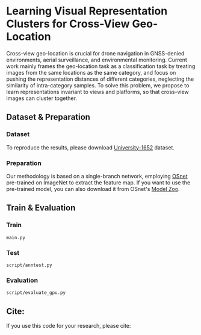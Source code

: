 # Learning Visual Representation Clusters for Cross-View Geo-Location
Cross-view geo-location is crucial for drone navigation in GNSS-denied environments, aerial surveillance, and environmental monitoring. Current work mainly frames the geo-location task as a classification task by treating images from the same locations as the same category, and focus on pushing the representation distances of different categories, neglecting the similarity of intra-category samples. To solve this problem, we propose to learn representations invariant to views and platforms, so that cross-view images can cluster together.
## Dataset & Preparation
### Dataset
To reproduce the results, please download [University-1652](https://github.com/layumi/University1652-Baseline) dataset.
### Preparation
Our methodology is based on a single-branch network, employing [OSnet](https://github.com/KaiyangZhou/deep-person-reid) pre-trained on ImageNet to extract the feature map. 
If you want to use the pre-trained model, you can also download it from OSnet's [Model Zoo](https://kaiyangzhou.github.io/deep-person-reid/MODEL_ZOO.html).
## Train & Evaluation
### Train
```  
main.py
```
### Test
```  
script/anntest.py
```
### Evaluation
```
script/evaluate_gpu.py
```
## Cite:
If you use this code for your research, please cite:
```

```
